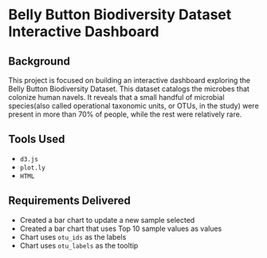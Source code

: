 # Belly Button Biodiversity Dataset Interactive Dashboard

## Background
This project is focused on building an interactive dashboard exploring the Belly Button Biodiversity Dataset. This dataset catalogs the microbes that colonize human navels. It reveals that a small handful of microbial species(also called operational taxonomic units, or OTUs, in the study) were present in more than 70% of people, while the rest were relatively rare.

## Tools Used
- `d3.js`
- `plot.ly`
- `HTML`

## Requirements Delivered
- Created a bar chart to update a new sample selected
- Created a bar chart that uses Top 10 sample values as values
- Chart uses `otu_ids` as the labels 
- Chart uses `otu_labels` as the tooltip
